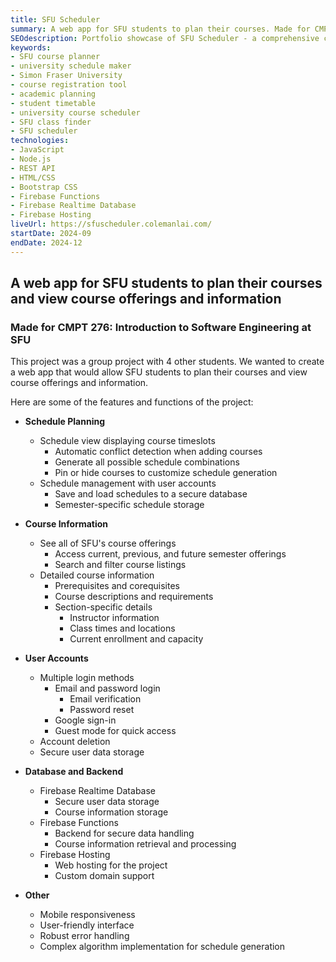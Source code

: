```yaml
---
title: SFU Scheduler
summary: A web app for SFU students to plan their courses. Made for CMPT 276 at SFU.
SEOdescription: Portfolio showcase of SFU Scheduler - a comprehensive course planning tool created for Simon Fraser University students. View project details, features, and implementation of this academic scheduling application.
keywords:
- SFU course planner
- university schedule maker
- Simon Fraser University
- course registration tool
- academic planning
- student timetable
- university course scheduler
- SFU class finder
- SFU scheduler
technologies:
- JavaScript
- Node.js
- REST API
- HTML/CSS
- Bootstrap CSS
- Firebase Functions
- Firebase Realtime Database
- Firebase Hosting
liveUrl: https://sfuscheduler.colemanlai.com/
startDate: 2024-09
endDate: 2024-12
---
```


## A web app for SFU students to plan their courses and view course offerings and information

### Made for CMPT 276: Introduction to Software Engineering at SFU

This project was a group project with 4 other students. We wanted to create a web app that would allow SFU students to plan their courses and view course offerings and information.

Here are some of the features and functions of the project:

- **Schedule Planning**
  - Schedule view displaying course timeslots
    - Automatic conflict detection when adding courses
    - Generate all possible schedule combinations
    - Pin or hide courses to customize schedule generation
  - Schedule management with user accounts
    - Save and load schedules to a secure database
    - Semester-specific schedule storage

- **Course Information**
  - See all of SFU's course offerings
    - Access current, previous, and future semester offerings
    - Search and filter course listings
  - Detailed course information
    - Prerequisites and corequisites
    - Course descriptions and requirements
    - Section-specific details
      - Instructor information
      - Class times and locations
      - Current enrollment and capacity
- **User Accounts**
  - Multiple login methods
    - Email and password login
      - Email verification
      - Password reset
    - Google sign-in
    - Guest mode for quick access
  - Account deletion
  - Secure user data storage
- **Database and Backend**
  - Firebase Realtime Database
    - Secure user data storage
    - Course information storage
  - Firebase Functions
    - Backend for secure data handling
    - Course information retrieval and processing
  - Firebase Hosting
    - Web hosting for the project
    - Custom domain support
- **Other**
  - Mobile responsiveness
  - User-friendly interface
  - Robust error handling
  - Complex algorithm implementation for schedule generation
